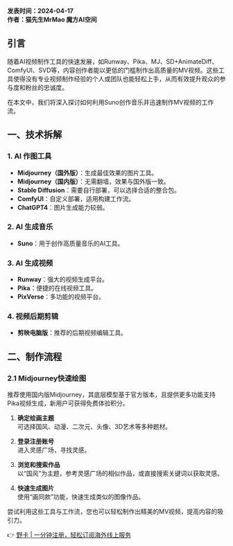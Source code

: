 **发表时间：2024-04-17**  
**作者：猫先生MrMao 魔方AI空间**  

## 引言

随着AI视频制作工具的快速发展，如Runway、Pika、MJ、SD+AnimateDiff、ComfyUI、SVD等，内容创作者能以更低的门槛制作出高质量的MV视频。这些工具使得没有专业视频制作经验的个人或团队也能轻松上手，从而有效提升观众的参与度和粉丝的忠诚度。

在本文中，我们将深入探讨如何利用Suno创作音乐并迅速制作MV视频的工作流。

## 一、技术拆解

### 1. AI 作图工具

- **Midjourney（国外版）**：生成最佳效果的图片工具。
- **Midjourney（国内版）**：无需翻墙，效果与国外版一致。
- **Stable Diffusion**：需要自行部署，可以选择合适的整合包。
- **ComfyUI**：自定义部署，适用构建工作流。
- **ChatGPT4**：图片生成能力较弱。

### 2. AI 生成音乐

- **Suno**：用于创作高质量音乐的AI工具。

### 3. AI 生成视频

- **Runway**：强大的视频生成平台。
- **Pika**：便捷的在线视频工具。
- **PixVerse**：多功能的视频平台。

### 4. 视频后期剪辑

- **剪映电脑版**：推荐的后期视频编辑工具。

## 二、制作流程

### 2.1 Midjourney快速绘图

推荐使用国内版Midjourney，其底层模型基于官方版本，且提供更多功能支持Pika视频生成，新用户可获得免费体验积分。

1. **确定绘画主题**  
   可选择国风、动漫、二次元、头像、3D艺术等多种题材。
   
2. **登录注册账号**  
   进入灵感广场，寻找灵感。

3. **浏览和搜索作品**  
   以“国风”为主题，参考灵感广场的相似作品，或直接搜索关键词以获取灵感。

4. **快速生成图片**  
   使用“画同款”功能，快速生成类似的图像作品。

尝试利用这些工具与工作流，您也可以轻松制作出精美的MV视频，提高内容的吸引力。

👉 [野卡 | 一分钟注册，轻松订阅海外线上服务](https://bit.ly/bewildcard)